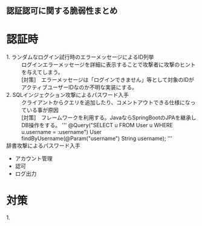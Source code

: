 ## 認証認可に関する脆弱性まとめ

# 認証時
<dl>
  <dt>1. ランダムなログイン試行時のエラーメッセージによるID列挙</dt>
  <dd>ログインエラーメッセージを詳細に表示することで攻撃者に攻撃のヒントを与えてしまう。</dd>
  <dd>[対策]　エラーメッセージは「ログインできません」等として対象のIDがアクティブユーザーIDなのか不明な実装にする。</dd>
  <dt>2. SQLインジェクション攻撃によるパスワード入手</dt>
  <dd>クライアントからクエリを追加したり、コメントアウトできる仕様になっている事が原因</dd>
  <dd>[対策]　フレームワークを利用する。JavaならSpringBootのJPAを継承しDB操作をする。
'''
@Query("SELECT u FROM User u WHERE u.username = :username")
User findByUsername(@Param("username") String username);
'''
  <dt>辞書攻撃によるパスワード入手</dt>
  <dd></dd>
</dl>



- アカウント管理
- 認可
- ログ出力

# 対策
1\.  



